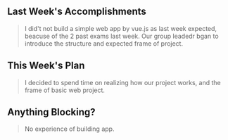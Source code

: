 ## Last Week's Accomplishments

> I did't not build a simple web app by vue.js as last week expected, beacuse of the 2 past exams last week.
> Our group leadedr bgan to introduce the structure and expected frame of project.

## This Week's Plan

> I decided to spend time on realizing how our project works, and the frame of basic web project.

## Anything Blocking?

> No experience of building app.
